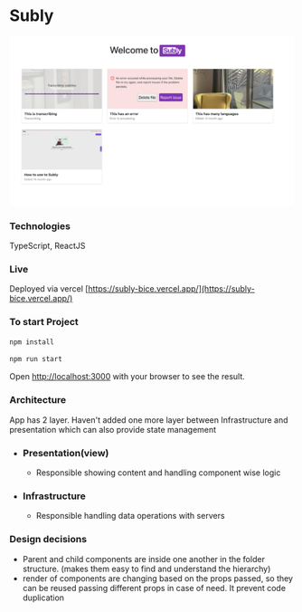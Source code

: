 # Subly

![the picture](./public/cards.png)

### Technologies

TypeScript, ReactJS

### Live

Deployed via vercel [https://subly-bice.vercel.app/](https://subly-bice.vercel.app/)

### To start Project

```bash
npm install
```

```bash
npm run start
```

Open [http://localhost:3000](http://localhost:3000) with your browser to see the result.

### Architecture

App has 2 layer.
Haven't added one more layer between Infrastructure and presentation which can also provide state management

- ### Presentation(view)

  - Responsible showing content and handling component wise logic

- ### Infrastructure

  - Responsible handling data operations with servers

### Design decisions

- Parent and child components are inside one another in the folder structure. (makes them easy to find and understand the hierarchy)
- render of components are changing based on the props passed, so they can be reused passing different props in case of need. It prevent code duplication
